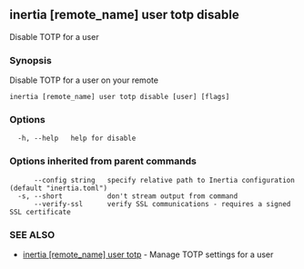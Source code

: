 ## inertia [remote_name] user totp disable

Disable TOTP for a user

### Synopsis

Disable TOTP for a user on your remote

```
inertia [remote_name] user totp disable [user] [flags]
```

### Options

```
  -h, --help   help for disable
```

### Options inherited from parent commands

```
      --config string   specify relative path to Inertia configuration (default "inertia.toml")
  -s, --short           don't stream output from command
      --verify-ssl      verify SSL communications - requires a signed SSL certificate
```

### SEE ALSO

* [inertia [remote_name] user totp](inertia_[remote_name]_user_totp.md)	 - Manage TOTP settings for a user

